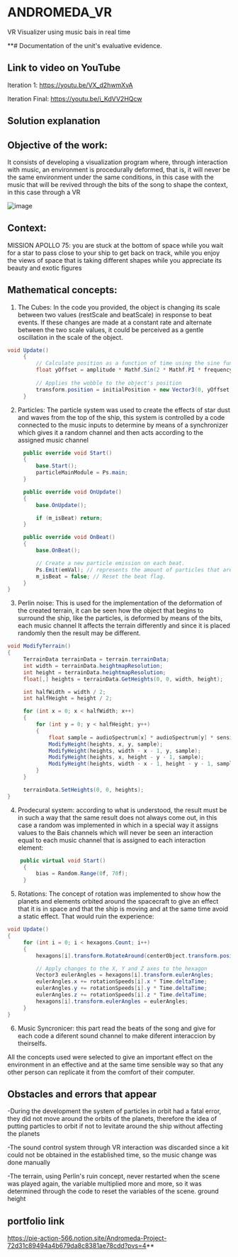 # ANDROMEDA_VR
VR Visualizer using music bais in real time

**# Documentation of the unit's evaluative evidence.

## Link to video on YouTube

Iteration 1: https://youtu.be/VX_d2hwmXvA

Iteration Final: https://youtu.be/i_KdVV2HQcw

## Solution explanation

## Objective of the work:

It consists of developing a visualization program where, through interaction with music, an environment is procedurally deformed, that is, it will never be the same environment under the same conditions, in this case with the music that will be revived through the bits of the song to shape the context, in this case through a VR

![image](https://github.com/jfUPB/evaluaciones-2023-20-NoName588/assets/84156615/7aace593-d436-4286-9119-7ac7bbc1988d)


## Context:

MISSION APOLLO 75: you are stuck at the bottom of space while you wait for a star to pass close to your ship to get back on track, while you enjoy the views of space that is taking different shapes while you appreciate its beauty and exotic figures

## Mathematical concepts:

1. The Cubes: In the code you provided, the object is changing its scale between two values (restScale and beatScale) in response to beat events. If these changes are made at a constant rate and alternate between the two scale values, it could be perceived as a gentle oscillation in the scale of the object.

```c#
void Update()
     {
         // Calculate position as a function of time using the sine function
         float yOffset = amplitude * Mathf.Sin(2 * Mathf.PI * frequency * Time.time);
        
         // Applies the wobble to the object's position
         transform.position = initialPosition + new Vector3(0, yOffset, 0);
     }
```

2. Particles: The particle system was used to create the effects of star dust and waves from the top of the ship, this system is controlled by a code connected to the music inputs to determine by means of a synchronizer which gives it a random channel and then acts according to the assigned music channel

```c#
     public override void Start()
     {
         base.Start();
         particleMainModule = Ps.main;
     }

     public override void OnUpdate()
     {
         base.OnUpdate();

         if (m_isBeat) return;
     }

     public override void OnBeat()
     {
         base.OnBeat();

         // Create a new particle emission on each beat.
         Ps.Emit(emVal); // represents the amount of particles that are emitted in each beat.
         m_isBeat = false; // Reset the beat flag.
     }
}
```
3. Perlin noise: This is used for the implementation of the deformation of the created terrain, it can be seen how the object that begins to surround the ship, like the particles, is deformed by means of the bits, each music channel It affects the terrain differently and since it is placed randomly then the result may be different.
```c#
void ModifyTerrain()
{
     TerrainData terrainData = terrain.terrainData;
     int width = terrainData.heightmapResolution;
     int height = terrainData.heightmapResolution;
     float[,] heights = terrainData.GetHeights(0, 0, width, height);

     int halfWidth = width / 2;
     int halfHeight = height / 2;

     for (int x = 0; x < halfWidth; x++)
     {
         for (int y = 0; y < halfHeight; y++)
         {
             float sample = audioSpectrum[x] * audioSpectrum[y] * sensitivity;
             ModifyHeight(heights, x, y, sample);
             ModifyHeight(heights, width - x - 1, y, sample);
             ModifyHeight(heights, x, height - y - 1, sample);
             ModifyHeight(heights, width - x - 1, height - y - 1, sample);
         }
     }

     terrainData.SetHeights(0, 0, heights);
}
```
4. Prodecural system: according to what is understood, the result must be in such a way that the same result does not always come out, in this case a random was implemented in which in a special way it assigns values to the Bais channels which will never be seen an interaction equal to each music channel that is assigned to each interaction element:
```c#
    public virtual void Start()
     {
         bias = Random.Range(0f, 70f);
     }
```
5. Rotations: The concept of rotation was implemented to show how the planets and elements orbited around the spacecraft to give an effect that it is in space and that the ship is moving and at the same time avoid a static effect. That would ruin the experience:

```c#
void Update()
{
     for (int i = 0; i < hexagons.Count; i++)
     {
         hexagons[i].transform.RotateAround(centerObject.transform.position, Vector3.up, orbitSpeed * Time.deltaTime);

         // Apply changes to the X, Y and Z axes to the hexagon
         Vector3 eulerAngles = hexagons[i].transform.eulerAngles;
         eulerAngles.x += rotationSpeeds[i].x * Time.deltaTime;
         eulerAngles.y += rotationSpeeds[i].y * Time.deltaTime;
         eulerAngles.z += rotationSpeeds[i].z * Time.deltaTime;
         hexagons[i].transform.eulerAngles = eulerAngles;
     }
}

```

6. Music Syncronicer: this part read the beats of the song and give for each code a diferent sound channel to make diferent interaccion by theirselfs.
   
All the concepts used were selected to give an important effect on the environment in an effective and at the same time sensible way so that any other person can replicate it from the comfort of their computer.
## Obstacles and errors that appear

-During the development the system of particles in orbit had a fatal error, they did not move around the orbits of the planets, therefore the idea of ​​putting particles to orbit if not to levitate around the ship without affecting the planets

-The sound control system through VR interaction was discarded since a kit could not be obtained in the established time, so the music change was done manually

-The terrain, using Perlin's ruin concept, never restarted when the scene was played again, the variable multiplied more and more, so it was determined through the code to reset the variables of the scene. ground height

## portfolio link
https://pie-action-566.notion.site/Andromeda-Project-72d31c89494a4b679da8c8381ae78cdd?pvs=4**
